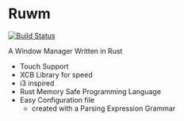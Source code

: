 # Ruwm

[![Build Status](https://travis-ci.org/InsidiousMind/Ruwm.svg?branch=master)](https://travis-ci.org/InsidiousMind/Ruwm)

A Window Manager Written in Rust

- Touch Support
- XCB Library for speed
- i3 inspired
- Rust Memory Safe Programming Language
- Easy Configuration file
  - created with a Parsing Expression Grammar

